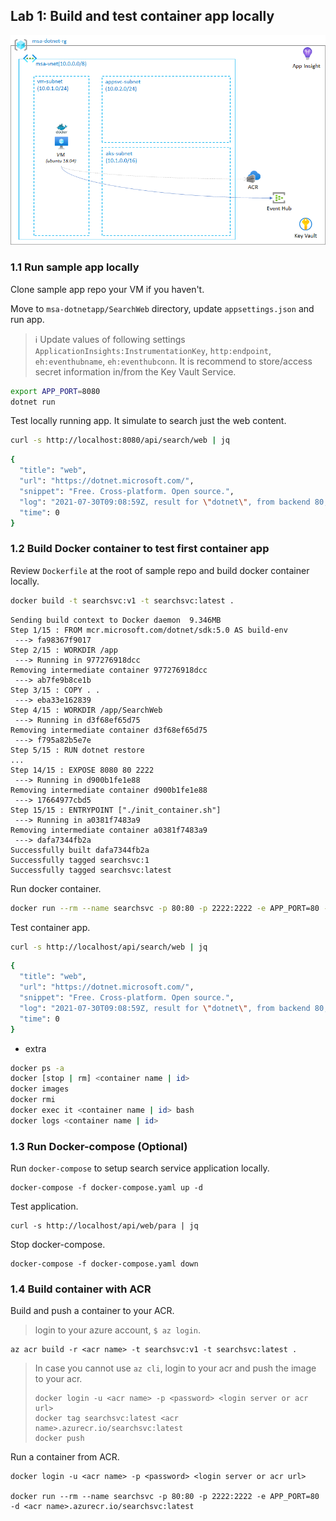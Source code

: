 ## Lab 1: Build and test container app locally

![lab1 architecture](./msa-lab1.png)

### 1.1 Run sample app locally

Clone sample app repo your VM if you haven't.

Move to `msa-dotnetapp/SearchWeb` directory, update `appsettings.json` and run app.

>:information_source: Update values of following settings `ApplicationInsights:InstrumentationKey`, `http:endpoint`, `eh:eventhubname`, `eh:eventhubconn`. It is recommend to store/access secret information in/from the Key Vault Service.

```bash
export APP_PORT=8080
dotnet run
```

Test locally running app. It simulate to search just the web content.

```bash
curl -s http://localhost:8080/api/search/web | jq
```
```bash
{
  "title": "web",
  "url": "https://dotnet.microsoft.com/",
  "snippet": "Free. Cross-platform. Open source.",
  "log": "2021-07-30T09:08:59Z, result for \"dotnet\", from backend 80, process time 0 msec",
  "time": 0
}
```

### 1.2 Build Docker container to test first container app

Review `Dockerfile` at the root of sample repo and build docker container locally.

```bash
docker build -t searchsvc:v1 -t searchsvc:latest .
```
```
Sending build context to Docker daemon  9.346MB
Step 1/15 : FROM mcr.microsoft.com/dotnet/sdk:5.0 AS build-env
 ---> fa98367f9017
Step 2/15 : WORKDIR /app
 ---> Running in 977276918dcc
Removing intermediate container 977276918dcc
 ---> ab7fe9b8ce1b
Step 3/15 : COPY . .
 ---> eba33e162839
Step 4/15 : WORKDIR /app/SearchWeb
 ---> Running in d3f68ef65d75
Removing intermediate container d3f68ef65d75
 ---> f795a82b5e7e
Step 5/15 : RUN dotnet restore
...
Step 14/15 : EXPOSE 8080 80 2222
 ---> Running in d900b1fe1e88
Removing intermediate container d900b1fe1e88
 ---> 17664977cbd5
Step 15/15 : ENTRYPOINT ["./init_container.sh"]
 ---> Running in a0381f7483a9
Removing intermediate container a0381f7483a9
 ---> dafa7344fb2a
Successfully built dafa7344fb2a
Successfully tagged searchsvc:1
Successfully tagged searchsvc:latest
```

Run docker container.

```bash
docker run --rm --name searchsvc -p 80:80 -p 2222:2222 -e APP_PORT=80 -d searchsvc:latest
```

Test container app.

```bash
curl -s http://localhost/api/search/web | jq
```
```bash
{
  "title": "web",
  "url": "https://dotnet.microsoft.com/",
  "snippet": "Free. Cross-platform. Open source.",
  "log": "2021-07-30T09:08:59Z, result for \"dotnet\", from backend 80, process time 0 msec",
  "time": 0
}
```

- extra
```bash
docker ps -a
docker [stop | rm] <container name | id>
docker images
docker rmi
docker exec it <container name | id> bash
docker logs <container name | id>
```

### 1.3 Run Docker-compose (Optional)

Run `docker-compose` to setup search service application locally.

```
docker-compose -f docker-compose.yaml up -d
```

Test application.

```
curl -s http://localhost/api/web/para | jq
```

Stop docker-compose.

```
docker-compose -f docker-compose.yaml down
```

### 1.4 Build container with ACR

Build and push a container to your ACR.
 
> login to your azure account, `$ az login`.

```
az acr build -r <acr name> -t searchsvc:v1 -t searchsvc:latest .
```

> In case you cannot use `az cli`, login to your acr and push the image to your acr.
>```
> docker login -u <acr name> -p <password> <login server or acr url>
> docker tag searchsvc:latest <acr name>.azurecr.io/searchsvc:latest
> docker push
>```

Run a container from ACR.

```
docker login -u <acr name> -p <password> <login server or acr url>

docker run --rm --name searchsvc -p 80:80 -p 2222:2222 -e APP_PORT=80 -d <acr name>.azurecr.io/searchsvc:latest
```